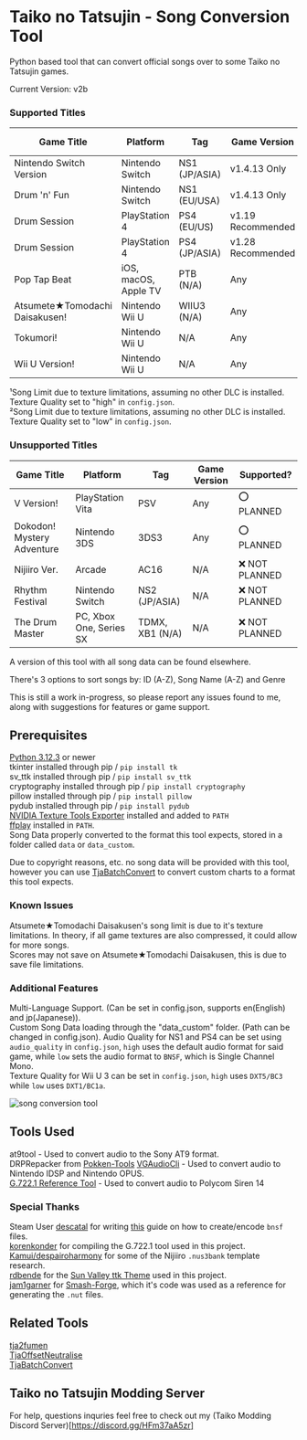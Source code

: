 # Taiko no Tatsujin - Song Conversion Tool 

Python based tool that can convert official songs over to some Taiko no Tatsujin games.  

Current Version: v2b  

### Supported Titles

| Game Title                     | Platform                | Tag                 |Game Version       | Song Limit       |  Supported?      |
| ------------------------------ | ----------------------- | ------------------- | ----------------- | ---------------- | ---------------- |
| Nintendo Switch Version        | Nintendo Switch         | NS1 (JP/ASIA)       | v1.4.13 Only      | 600              | ✅              |
| Drum 'n' Fun                   | Nintendo Switch         | NS1 (EU/USA)        | v1.4.13 Only      | 600              | ✅              |
| Drum Session                   | PlayStation 4           | PS4 (EU/US)         | v1.19 Recommended | 400              | ✅              |
| Drum Session                   | PlayStation 4           | PS4 (JP/ASIA)       | v1.28 Recommended | 400              | ✅              |
| Pop Tap Beat                   | iOS, macOS, Apple TV    | PTB (N/A)           | Any               | 200              | ✅              |
| Atsumete★Tomodachi Daisakusen! | Nintendo Wii U          | WIIU3 (N/A)         | Any               | 250¹/450²        | ✅              |
| Tokumori!                      | Nintendo Wii U          | N/A                 | Any               | Unknown          | ❓ Untested     |
| Wii U Version!                 | Nintendo Wii U          | N/A                 | Any               | Unknown          | ❓ Untested     |

¹Song Limit due to texture limitations, assuming no other DLC is installed. Texture Quality set to "high" in `config.json`.   
²Song Limit due to texture limitations, assuming no other DLC is installed. Texture Quality set to "low" in `config.json`.   

### Unsupported Titles

| Game Title                     | Platform                | Tag                 |Game Version       | Supported?      |
| ------------------------------ | ----------------------- | ------------------- | ----------------- | --------------- |
| V Version!                     | PlayStation Vita        | PSV                 | Any               | ⭕ PLANNED      |
| Dokodon! Mystery Adventure     | Nintendo 3DS            | 3DS3                | Any               | ⭕ PLANNED      |
| Nijiiro Ver.                   | Arcade                  | AC16                | N/A               | ❌ NOT PLANNED  |
| Rhythm Festival                | Nintendo Switch         | NS2 (JP/ASIA)       | N/A               | ❌ NOT PLANNED  |
| The Drum Master                | PC, Xbox One, Series SX | TDMX, XB1 (N/A)     | N/A               | ❌ NOT PLANNED  |

A version of this tool with all song data can be found elsewhere.  

There's 3 options to sort songs by: ID (A-Z), Song Name (A-Z) and Genre   

This is still a work in-progress, so please report any issues found to me, along with suggestions for features or game support.  

## Prerequisites    
[Python 3.12.3](https://www.python.org/downloads/) or newer  
tkinter installed through pip / `pip install tk`  
sv_ttk installed through pip  / `pip install sv_ttk`  
cryptography installed through pip / `pip install cryptography`  
pillow installed through pip / `pip install pillow`  
pydub installed through pip / `pip install pydub`  
[NVIDIA Texture Tools Exporter](https://developer.nvidia.com/texture-tools-exporter) installed and added to `PATH`    
[ffplay](https://www.ffmpeg.org/download.html) installed in `PATH`.  
Song Data properly converted to the format this tool expects, stored in a folder called `data` or `data_custom`.  

Due to copyright reasons, etc. no song data will be provided with this tool, however you can use [TjaBatchConvert](https://github.com/cainan-c/TaikoPythonTools/tree/main/TjaBatchConvert)  to convert custom charts to a format this tool expects.  

### Known Issues
Atsumete★Tomodachi Daisakusen's song limit is due to it's texture limitations. In theory, if all game textures are also compressed, it could allow for more songs.  
Scores may not save on Atsumete★Tomodachi Daisakusen, this is due to save file limitations.  

### Additional Features  
Multi-Language Support. (Can be set in config.json, supports en(English) and jp(Japanese)).  
Custom Song Data loading through the "data_custom" folder. (Path can be changed in config.json). 
Audio Quality for NS1 and PS4 can be set using `audio_quality` in `config.json`, `high` uses the default audio format for said game, while `low` sets the audio format to `BNSF`, which is Single Channel Mono.   
Texture Quality for Wii U 3 can be set in `config.json`, `high` uses `DXT5/BC3` while `low` uses `DXT1/BC1a`.  

![song conversion tool](https://i.imgur.com/YRXb0NA.png)  

## Tools Used
at9tool - Used to convert audio to the Sony AT9 format.  
DRPRepacker from [Pokken-Tools](https://github.com/Sammi-Husky/Pokken-Tools)
[VGAudioCli](https://github.com/Thealexbarney/VGAudio) - Used to convert audio to Nintendo IDSP and Nintendo OPUS.   
[G.722.1 Reference Tool](https://www.itu.int/rec/T-REC-G.722.1-200505-I/en) - Used to convert audio to Polycom Siren 14   

### Special Thanks
Steam User [descatal](https://steamcommunity.com/id/descatal) for writing [this](https://exvsfbce.home.blog/2020/02/04/guide-to-encoding-bnsf-is14-audio-files-converting-wav-back-to-bnsf-is14/) guide on how to create/encode `bnsf` files.   
[korenkonder](https://github.com/korenkonder) for compiling the G.722.1 tool used in this project.  
[Kamui/despairoharmony](https://github.com/despairoharmony) for some of the Nijiiro `.nus3bank` template research.  
[rdbende](https://github.com/rdbende) for the [Sun Valley ttk Theme](https://github.com/rdbende/Sun-Valley-ttk-theme) used in this project.  
[jam1garner](https://github.com/jam1garner) for [Smash-Forge](https://github.com/jam1garner/Smash-Forge), which it's code was used as a reference for generating the `.nut` files.

## Related Tools
[tja2fumen](https://github.com/vivaria/tja2fumen)  
[TjaOffsetNeutralise](https://github.com/cainan-c/TaikoPythonTools/tree/main/TjaOffsetNeutralise)  
[TjaBatchConvert](https://github.com/cainan-c/TaikoPythonTools/tree/main/TjaBatchConvert)  

## Taiko no Tatsujin Modding Server
For help, questions inquries feel free to check out my (Taiko Modding Discord Server)[https://discord.gg/HFm37aA5zr]  
